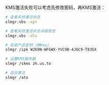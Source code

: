 KMS激活失败可以考虑先修改密码，再KMS激活：

```bash
# 查看系统激活状态
slmgr.vbs -xpr

# 查看系统激活状态详细信息
slmgr.vbs -dlv

# 安装产品密钥（神Key）
slmgr /ipk W269N-WFGWX-YVC9B-4J6C9-T83GX

# 设置KMS服务器
slmgr /skms zh.us.to

# 自动激活
slmgr /ato
```

